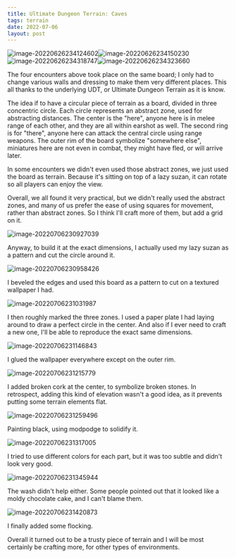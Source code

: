 ```yaml
---
title: Ultimate Dungeon Terrain: Caves
tags: terrain
date: 2022-07-06
layout: post
---
```


![image-20220626234124602](image-20220626234124602.2e538f0f1b.jpeg)![image-20220626234150230](image-20220626234150230.c080678164.jpeg)![image-20220626234318747](image-20220626234318747.28b7a11b00.jpeg)![image-20220626234323660](image-20220626234323660.acfcec9654.jpeg)

The four encounters above took place on the same board; I only had to change various walls and dressing to make them very different places. This all thanks to the underlying UDT, or Ultimate Dungeon Terrain as it is know.

The idea if to have a circular piece of terrain as a board, divided in three concentric circle. Each circle represents an abstract zone, used for abstracting distances. The center is the "here", anyone here is in melee range of each other, and they are all within earshot as well. The second ring is for "there", anyone here can attack the central circle using range weapons. The outer rim of the board symbolize "somewhere else", miniatures here are not even in combat, they might have fled, or will arrive later.

In some encounters we didn't even used those abstract zones, we just used the board as terrain. Because it's sitting on top of a lazy suzan, it can rotate so all players can enjoy the view.

Overall, we all found it very practical, but we didn't really used the abstract zones, and many of us prefer the ease of using squares for movement, rather than abstract zones. So I think I'll craft more of them, but add a grid on it.

![image-20220706230927039](image-20220706230927039.png)

Anyway, to build it at the exact dimensions, I actually used my lazy suzan as a pattern and cut the circle around it.

![image-20220706230958426](image-20220706230958426.png)

I beveled the edges and used this board as a pattern to cut on a textured wallpaper I had.

![image-20220706231031987](image-20220706231031987.png)

I then roughly marked the three zones. I used a paper plate I had laying around to draw a perfect circle in the center. And also if I ever need to craft a new one, I'll be able to reproduce the exact same dimensions.

![image-20220706231146843](image-20220706231146843.png)

I glued the wallpaper everywhere except on the outer rim.

![image-20220706231215779](image-20220706231215779.png)

I added broken cork at the center, to symbolize broken stones. In retrospect, adding this kind of elevation wasn't a good idea, as it prevents putting some terrain elements flat.

![image-20220706231259496](image-20220706231259496.png)

Painting black, using modpodge to solidify it.

![image-20220706231317005](image-20220706231317005.png)

I tried to use different colors for each part, but it was too subtle and didn't look very good.

![image-20220706231345944](image-20220706231345944.png)

The wash didn't help either. Some people pointed out that it looked like a moldy chocolate cake, and I can't blame them.

![image-20220706231420873](image-20220706231420873.png)

I finally added some flocking. 

Overall it turned out to be a trusty piece of terrain and I will be most certainly be crafting more, for other types of environments.